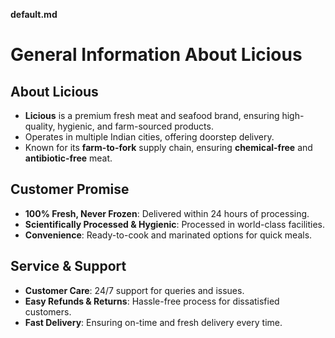 **default.md**

# General Information About Licious

## About Licious
- **Licious** is a premium fresh meat and seafood brand, ensuring high-quality, hygienic, and farm-sourced products.
- Operates in multiple Indian cities, offering doorstep delivery.
- Known for its **farm-to-fork** supply chain, ensuring **chemical-free** and **antibiotic-free** meat.

## Customer Promise
- **100% Fresh, Never Frozen**: Delivered within 24 hours of processing.
- **Scientifically Processed & Hygienic**: Processed in world-class facilities.
- **Convenience**: Ready-to-cook and marinated options for quick meals.

## Service & Support
- **Customer Care**: 24/7 support for queries and issues.
- **Easy Refunds & Returns**: Hassle-free process for dissatisfied customers.
- **Fast Delivery**: Ensuring on-time and fresh delivery every time.


